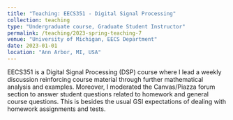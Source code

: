 ```yaml
---
title: "Teaching: EECS351 - Digital Signal Processing"
collection: teaching
type: "Undergraduate course, Graduate Student Instructor"
permalink: /teaching/2023-spring-teaching-7
venue: "University of Michigan, EECS Department"
date: 2023-01-01
location: "Ann Arbor, MI, USA"
---
```


EECS351 is a Digital Signal Processing (DSP) course where I lead a weekly discussion reinforcing course material through further mathematical analysis and examples. Moreover, I moderated the Canvas/Piazza forum section to answer student questions related to homework and general course questions. This is besides the usual GSI expectations of dealing with homework assignments and tests.
